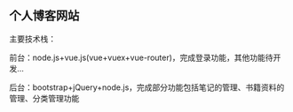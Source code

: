 <h2>个人博客网站</h2>
<p>主要技术栈：</p>
<p>前台：node.js+vue.js(vue+vuex+vue-router)，完成登录功能，其他功能待开发...</p>
<p>后台：bootstrap+jQuery+node.js，完成部分功能包括笔记的管理、书籍资料的管理、分类管理功能</p>
